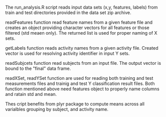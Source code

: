 
The run_analysis.R script reads input data sets (x,y, features, labels) from train and test directories provided in the data set zip archive.

readFeatures function read feature names from a given feature file and creates an object providing character vectors for all features 
or those filtered (std meaen only).
The returned list is used for proper naming of X sets.

getLabels function reads activity names from a given activity file. Created vector is used for resolving activity identifier 
in input Y sets. 

readSubjcets function read subjects from an input file. The output vector is bound to the "final" data frame.

readXSet, readYSet function are used for reading both training and test measurements files and trainig and test Y classification result files. 
Both function mentioned above need features object to properly name columns and ratain std and mean.

Thes cript benefits from plyr package to compute means across all varialbles grouping by subject, and activity name.